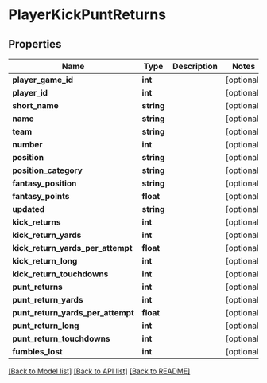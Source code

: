 # PlayerKickPuntReturns

## Properties
Name | Type | Description | Notes
------------ | ------------- | ------------- | -------------
**player_game_id** | **int** |  | [optional] 
**player_id** | **int** |  | [optional] 
**short_name** | **string** |  | [optional] 
**name** | **string** |  | [optional] 
**team** | **string** |  | [optional] 
**number** | **int** |  | [optional] 
**position** | **string** |  | [optional] 
**position_category** | **string** |  | [optional] 
**fantasy_position** | **string** |  | [optional] 
**fantasy_points** | **float** |  | [optional] 
**updated** | **string** |  | [optional] 
**kick_returns** | **int** |  | [optional] 
**kick_return_yards** | **int** |  | [optional] 
**kick_return_yards_per_attempt** | **float** |  | [optional] 
**kick_return_long** | **int** |  | [optional] 
**kick_return_touchdowns** | **int** |  | [optional] 
**punt_returns** | **int** |  | [optional] 
**punt_return_yards** | **int** |  | [optional] 
**punt_return_yards_per_attempt** | **float** |  | [optional] 
**punt_return_long** | **int** |  | [optional] 
**punt_return_touchdowns** | **int** |  | [optional] 
**fumbles_lost** | **int** |  | [optional] 

[[Back to Model list]](../README.md#documentation-for-models) [[Back to API list]](../README.md#documentation-for-api-endpoints) [[Back to README]](../README.md)


